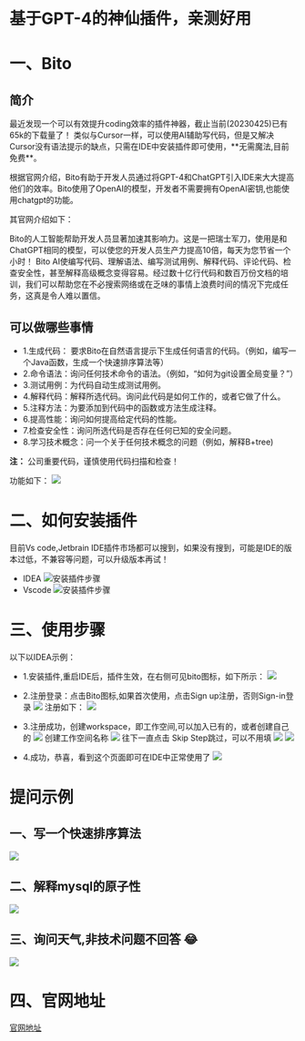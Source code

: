 
# 基于GPT-4的神仙插件，亲测好用

# 一、Bito
## 简介
<p>
最近发现一个可以有效提升coding效率的插件神器，截止当前(20230425)已有65k的下载量了！
类似与Cursor一样，可以使用AI辅助写代码，但是又解决Cursor没有语法提示的缺点，只需在IDE中安装插件即可使用，**无需魔法,目前免费**。

根据官网介绍，Bito有助于开发人员通过将GPT-4和ChatGPT引入IDE来大大提高他们的效率。Bito使用了OpenAI的模型，开发者不需要拥有OpenAI密钥,也能使用chatgpt的功能。
</p>
其官网介绍如下：
<p>
Bito的人工智能帮助开发人员显著加速其影响力。这是一把瑞士军刀，使用是和ChatGPT相同的模型，可以使您的开发人员生产力提高10倍，每天为您节省一个小时！
Bito AI使编写代码、理解语法、编写测试用例、解释代码、评论代码、检查安全性，甚至解释高级概念变得容易。经过数十亿行代码和数百万份文档的培训，我们可以帮助您在不必搜索网络或在乏味的事情上浪费时间的情况下完成任务，这真是令人难以置信。
</p>

## 可以做哪些事情
- 1.生成代码： 要求Bito在自然语言提示下生成任何语言的代码。（例如，编写一个Java函数，生成一个快速排序算法等）
- 2.命令语法：询问任何技术命令的语法。（例如，“如何为git设置全局变量？”）
- 3.测试用例：为代码自动生成测试用例。
- 4.解释代码：解释所选代码。询问此代码是如何工作的，或者它做了什么。
- 5.注释方法：为要添加到代码中的函数或方法生成注释。
- 6.提高性能：询问如何提高给定代码的性能。
- 7.检查安全性：询问所选代码是否存在任何已知的安全问题。
- 8.学习技术概念：问一个关于任何技术概念的问题（例如，解释B+tree)

**注：** 公司重要代码，谨慎使用代码扫描和检查！

功能如下：
![](../images/shortcuts.png)


# 二、如何安装插件
目前Vs code,Jetbrain IDE插件市场都可以搜到，如果没有搜到，可能是IDE的版本过低，不兼容等问题，可以升级版本再试！

- IDEA 
![安装插件步骤](../images/ide.jpg)
- Vscode 
![安装插件步骤](../images/vscode.png)
  

# 三、使用步骤
 以下以IDEA示例：
 - 1.安装插件,重启IDE后，插件生效，在右侧可见bito图标，如下所示：
   ![](../images/右侧tab.png)
 - 2.注册登录：点击Bito图标,如果首次使用，点击Sign up注册，否则Sign-in登录
   ![](../images/login.png)
   注册如下：
   ![](../images/login2.png)
 - 3.注册成功，创建workspace，即工作空间,可以加入已有的，或者创建自己的
   ![](../images/workspace.png)
   创建工作空间名称
   ![](../images/work_step1.png)
   往下一直点击 Skip Step跳过，可以不用填
   ![](../images/work-skip.png)
   ![](../images/work_invite.png)
   
  - 4.成功，恭喜，看到这个页面即可在IDE中正常使用了
   ![](../images/success_use.png)
    
# 提问示例
## 一、写一个快速排序算法
![](../images/quick.png)
## 二、解释mysql的原子性
![](../images/mysql.png)
## 三、询问天气,非技术问题不回答  :joy:
![](../images/weather.png)

# 四、官网地址
[官网地址](https://docs.bito.ai/)


